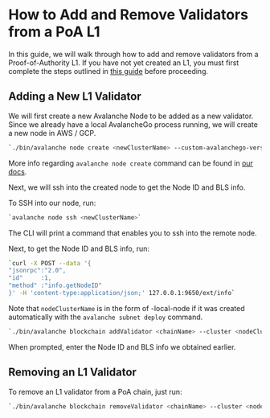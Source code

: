 # How to Add and Remove Validators from a PoA L1

In this guide, we will walk through how to add and remove validators from a Proof-of-Authority L1. If you have not yet created an L1, you must first complete the steps outlined in [this guide](/guides/deploy-sovereign-poa-l1.md) before proceeding.

## Adding a New L1 Validator

We will first create a new Avalanche Node to be added as a new validator. Since we already have
a local AvalancheGo process running, we will create a new node in AWS / GCP.

```zsh
`./bin/avalanche node create <newClusterName> --custom-avalanchego-version=v1.12.0-fuji --etna-devnet`
```

More info regarding `avalanche node create` command can be found in [our docs](https://docs.avax.network/tooling/create-avalanche-nodes/run-validators-aws).

Next, we will ssh into the created node to get the Node ID and BLS info.

To SSH into our node, run:

```zsh
`avalanche node ssh <newClusterName>`
```

The CLI will print a command that enables you to ssh into the remote node.

Next, to get the Node ID and BLS info, run:

```zsh
`curl -X POST --data '{
"jsonrpc":"2.0",
"id"     :1,
"method" :"info.getNodeID"
}' -H 'content-type:application/json;' 127.0.0.1:9650/ext/info`
```

Note that `nodeClusterName` is in the form of <chainName>-local-node if it was created automatically with the `avalanche subnet deploy` command.

```zsh
`./bin/avalanche blockchain addValidator <chainName> --cluster <nodeClusterName>`
```

When prompted, enter the Node ID and BLS info we obtained earlier.

## Removing an L1 Validator

To remove an L1 validator from a PoA chain, just run:

```zsh
`./bin/avalanche blockchain removeValidator <chainName> --cluster <nodeClusterName>`
```
